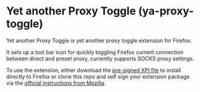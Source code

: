 # Yet another Proxy Toggle (ya-proxy-toggle)

Yet another Proxy Toggle is yet another proxy toggle extension for Firefox.

It sets up a tool bar icon for quickly toggling Firefox current connection between direct and preset proxy, currently supports SOCKS proxy settings.

To use the extension, either download the [pre-signed XPI file](https://github.com/xiaoliu/ya-proxy-toggle/releases) to install directly to Firefox or clone this repo and self sign your extension package via the [official instructions from Mozilla](https://extensionworkshop.com/documentation/develop/getting-started-with-web-ext/#package-sign-and-publish-an-extension).
